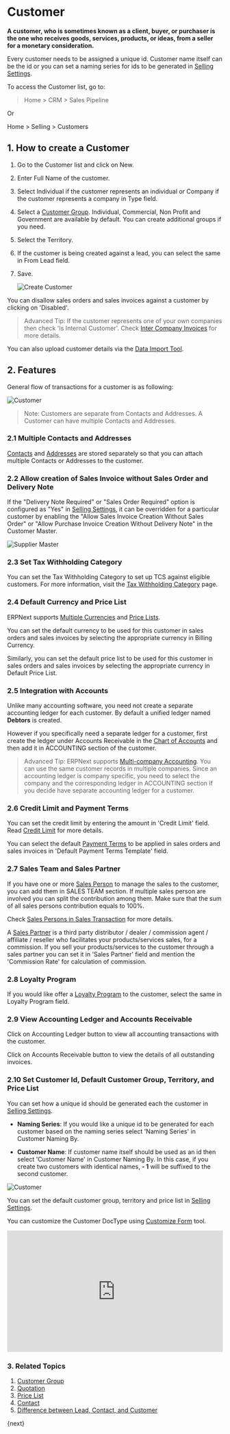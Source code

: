 <!-- add-breadcrumbs -->
# Customer

**A customer, who is sometimes known as a client, buyer, or purchaser is the one
who receives goods, services, products, or ideas, from a seller for a monetary
consideration.**

Every customer needs to be assigned a unique id. Customer name itself can be the id or you can set a naming series for ids to be generated in [Selling Settings](/docs/v13/user/manual/en/selling/selling-settings).

To access the Customer list, go to:
> Home > CRM > Sales Pipeline

Or

Home > Selling > Customers

## 1. How to create a Customer

1. Go to the Customer list and click on New.
1. Enter Full Name of the customer.
1. Select Individual if the customer represents an individual or Company if the customer represents a company in Type field.
1. Select a [Customer Group](/docs/v13/user/manual/en/CRM/customer-group). Individual, Commercial, Non Profit and Government are available by default. You can create additional groups if you need.
1. Select the Territory.
1. If the customer is being created against a lead, you can select the same in From Lead field.
1. Save.

    <img class="screenshot" alt="Create Customer" src="{{docs_base_url}}/assets/img/crm/create-customer.gif">

You can disallow sales orders and sales invoices against a customer by clicking on 'Disabled'.

>Advanced Tip: If the customer represents one of your own companies then check 'Is Internal Customer'. Check [Inter Company Invoices](/docs/v13/user/manual/en/accounts/inter-company-invoices) for more details.

You can also upload customer details via the [Data Import Tool](/docs/v13/user/manual/en/setting-up/data/data-import).

## 2. Features
General flow of transactions for a customer is as following:

<img class="screenshot" alt="Customer" src="{{docs_base_url}}/assets/img/crm/customer-to selling-flowchart.jpeg">

> Note: Customers are separate from Contacts and Addresses. A Customer can
have multiple Contacts and Addresses.

### 2.1 Multiple Contacts and Addresses

[Contacts](/docs/v13/user/manual/en/CRM/contact) and [Addresses](/docs/v13/user/manual/en/CRM/address) are stored separately so that you can
attach multiple Contacts or Addresses to the customer.

### 2.2 Allow creation of Sales Invoice without Sales Order and Delivery Note

If the "Delivery Note Required" or "Sales Order Required" option is configured as "Yes" in [Selling Settings](/docs/v13/user/manual/en/selling/selling-settings), it can be overridden for a particular customer by enabling the "Allow Sales Invoice Creation Without Sales Order" or "Allow Purchase Invoice Creation Without Delivery Note" in the Customer Master.

<img class="screenshot" alt="Supplier Master" src="{{docs_base_url}}/assets/img/selling/customer-so-dn-required.png">

### 2.3 Set Tax Withholding Category

You can set the Tax Withholding Category to set up TCS against eligible customers. For more information, visit the [Tax Withholding Category](/docs/v13/user/manual/en/accounts/tax-withholding-category) page.

### 2.4 Default Currency and Price List
ERPNext supports [Multiple Currencies](/docs/v13/user/manual/en/accounts/multi-currency-accounting) and [Price Lists](/docs/v13/user/manual/en/stock/price-lists).

You can set the default currency to be used for this customer in sales orders and sales invoices by selecting the appropriate currency in Billing Currency.

Similarly, you can set the default price list to be used for this customer in sales orders and sales invoices by selecting the appropriate currency in Default Price List.

### 2.5 Integration with Accounts

Unlike many accounting software, you need not create a separate accounting ledger for each customer.
By default a unified ledger named **Debtors** is created.

However if you specifically need a separate ledger for a customer, first create the ledger under
Accounts Receivable in the [Chart of Accounts](/docs/v13/user/manual/en/accounts/chart-of-accounts.html) and then add it in ACCOUNTING section of the customer.

>Advanced Tip: ERPNext supports [Multi-company Accounting](/docs/v13/user/manual/en/accounts/inter-company-journal-entry). You can use the same customer records in multiple companies. Since an accounting ledger is company specific, you need to select the company and the corresponding ledger in ACCOUNTING section if you decide have separate accounting ledger for a customer.

### 2.6 Credit Limit and Payment Terms

You can set the credit limit by entering the amount in 'Credit Limit' field. Read [Credit Limit](/docs/v13/user/manual/en/accounts/credit-limit) for more details.

You can select the default [Payment Terms](/docs/v13/user/manual/en/accounts/payment-terms) to be applied in sales orders and sales invoices in 'Default Payment Terms Template' field.

### 2.7 Sales Team and Sales Partner

If you have one or more [Sales Person](/docs/v13/user/manual/en/CRM/sales-person) to manage the sales to the customer, you can add them in SALES TEAM section. If multiple sales person are involved you can split the contribution among them. Make sure that the sum of all sales persons contribution equals to 100%.

Check [Sales Persons in Sales Transaction](/docs/v13/user/manual/en/selling/articles/sales-persons-in-the-sales-transactions) for more details.

A [Sales Partner](/docs/v13/user/manual/en/selling/sales-partner) is a third party distributor / dealer / commission agent /
affiliate / reseller who facilitates your  products/services sales, for a commission.
If you sell your products/services to the customer through a sales partner you can set it in 'Sales Partner' field and mention the 'Commission Rate' for calculation of commission.

### 2.8 Loyalty Program

If you would like offer a [Loyalty Program](/docs/v13/user/manual/en/accounts/loyalty-program) to the customer, select the same in Loyalty Program field.

### 2.9 View Accounting Ledger and Accounts Receivable

Click on Accounting Ledger button to view all accounting transactions with the customer.

Click on Accounts Receivable button to view the details of all outstanding invoices.

### 2.10 Set Customer Id, Default Customer Group, Territory, and Price List

You can set how a unique id should be generated each the customer in [Selling Settings](/docs/v13/user/manual/en/selling/selling-settings).

* **Naming Series**: If you would like a unique id to be generated for each customer based on the naming series select 'Naming Series' in Customer Naming By.

* **Customer Name**: If customer name itself should be used as an id then select 'Customer Name' in Customer Naming By. In this case, if you create two customers with identical names, **- 1** will be suffixed to the second customer.

<img class="screenshot" alt="Customer" src="{{docs_base_url}}/assets/img/crm/customer-with-identical-names.png">

You can set the default customer group, territory and price list in [Selling Settings](/docs/v13/user/manual/en/selling/selling-settings).

You can customize the Customer DocType using [Customize Form](/docs/v13/user/manual/en/customize-erpnext/custom-field) tool.

<div>
    <style>.embed-container { position: relative; padding-bottom: 56.25%; height: 0; overflow: hidden; max-width: 100%; } .embed-container iframe, .embed-container object, .embed-container embed { position: absolute; top: 0; left: 0; width: 100%; height: 100%; }
    </style>
    <div class='embed-container'>
        <iframe src='https://www.youtube.com/embed//zsrrVDk6VBs?end=212' frameborder='0' allowfullscreen>
        </iframe>
    </div>
</div>





### 3. Related Topics
1. [Customer Group](/docs/v13/user/manual/en/CRM/customer-group)
1. [Quotation](/docs/v13/user/manual/en/selling/quotation)
1. [Price List](/docs/v13/user/manual/en/stock/price-lists)
1. [Contact](/docs/v13/user/manual/en/CRM/contact)
1. [Difference between Lead, Contact, and Customer](/docs/v13/user/manual/en/CRM/articles/difference_between_lead_contact_and_customer)

{next}
